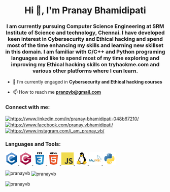 

<h1 align="center">Hi 👋, I'm Pranay Bhamidipati</h1> 
<h3 align="center">I am currently pursuing Computer Science Engineering at SRM Institute of Science and technology, Chennai. I have developed keen interest in Cybersecurity and Ethical hacking and spend most of the time enhancing my skills and learning new skillset in this domain. I am familiar with C/C++ and Python programing languages and like to spend most of my time exploring and improving my Ethical hacking skills on tryhackme.com and various other platforms where I can learn.</h3>

- 🌱 I’m currently engaged in **Cybersecurity and Ethical hacking courses**

- 📫 How to reach me **pranzvb@gmail.com**

<h3 align="left">Connect with me:</h3>
<p align="left">
<a href="https://linkedin.com/in/https://www.linkedin.com/in/pranay-bhamidipati-048b67210/" target="blank"><img align="center" src="https://raw.githubusercontent.com/rahuldkjain/github-profile-readme-generator/master/src/images/icons/Social/linked-in-alt.svg" alt="https://www.linkedin.com/in/pranay-bhamidipati-048b67210/" height="30" width="40" /></a>
<a href="https://fb.com/https://www.facebook.com/pranay.vbhamidipati/" target="blank"><img align="center" src="https://raw.githubusercontent.com/rahuldkjain/github-profile-readme-generator/master/src/images/icons/Social/facebook.svg" alt="https://www.facebook.com/pranay.vbhamidipati/" height="30" width="40" /></a>
<a href="https://instagram.com/https://www.instagram.com/i_am_pranay_vb/" target="blank"><img align="center" src="https://raw.githubusercontent.com/rahuldkjain/github-profile-readme-generator/master/src/images/icons/Social/instagram.svg" alt="https://www.instagram.com/i_am_pranay_vb/" height="30" width="40" /></a>
</p>


<h3 align="left">Languages and Tools:</h3>
<p align="left"> <a href="https://www.cprogramming.com/" target="_blank"> <img src="https://raw.githubusercontent.com/devicons/devicon/master/icons/c/c-original.svg" alt="c" width="40" height="40"/> </a> <a href="https://www.w3schools.com/cpp/" target="_blank"> <img src="https://raw.githubusercontent.com/devicons/devicon/master/icons/cplusplus/cplusplus-original.svg" alt="cplusplus" width="40" height="40"/> </a> <a href="https://www.w3schools.com/css/" target="_blank"> <img src="https://raw.githubusercontent.com/devicons/devicon/master/icons/css3/css3-original-wordmark.svg" alt="css3" width="40" height="40"/> </a> <a href="https://www.w3.org/html/" target="_blank"> <img src="https://raw.githubusercontent.com/devicons/devicon/master/icons/html5/html5-original-wordmark.svg" alt="html5" width="40" height="40"/> </a> <a href="https://developer.mozilla.org/en-US/docs/Web/JavaScript" target="_blank"> <img src="https://raw.githubusercontent.com/devicons/devicon/master/icons/javascript/javascript-original.svg" alt="javascript" width="40" height="40"/> </a> <a href="https://www.linux.org/" target="_blank"> <img src="https://raw.githubusercontent.com/devicons/devicon/master/icons/linux/linux-original.svg" alt="linux" width="40" height="40"/> </a> <a href="https://www.mysql.com/" target="_blank"> <img src="https://raw.githubusercontent.com/devicons/devicon/master/icons/mysql/mysql-original-wordmark.svg" alt="mysql" width="40" height="40"/> </a> <a href="https://www.python.org" target="_blank"> <img src="https://raw.githubusercontent.com/devicons/devicon/master/icons/python/python-original.svg" alt="python" width="40" height="40"/> </a> </p>

<p><img align="left" src="https://github-readme-stats.vercel.app/api/top-langs?username=pranayvb&show_icons=true&locale=en&layout=compact" alt="pranayvb" /></p>

<p>&nbsp;<img align="center" src="https://github-readme-stats.vercel.app/api?username=pranayvb&show_icons=true&locale=en" alt="pranayvb" /></p>

<p><img align="center" src="https://github-readme-streak-stats.herokuapp.com/?user=pranayvb&" alt="pranayvb" /></p>
